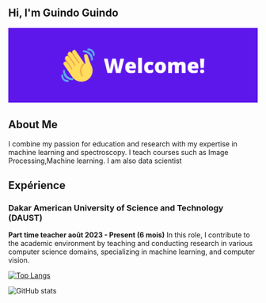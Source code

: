 ## Hi, I'm Guindo Guindo

![](https://github.com/guindo/guindo/blob/main/welcome1.png?raw=true)

## About Me
I combine my passion for education and research with my expertise
in machine learning and spectroscopy. I teach courses such as
Image Processing,Machine learning. I am also data scientist

## Expérience
### Dakar American University of Science and Technology (DAUST)
**Part time teacher août 2023 - Present (6 mois)**
In this role, I contribute to the academic environment by teaching and
conducting research in various computer science domains, specializing in
machine learning, and computer vision.



[![Top Langs](https://github-readme-stats.vercel.app/api/top-langs/?username=guindo)](https://github.com/anuraghazra/github-readme-stats)

![GitHub stats](https://github-readme-stats.vercel.app/api?username=guindo&show_icons=true)  

